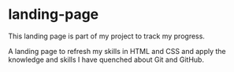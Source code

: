 # landing-page

This landing page is part of my project to track my progress.

A landing page to refresh my skills in HTML and CSS and apply the knowledge and skills I have quenched about Git and GitHub.